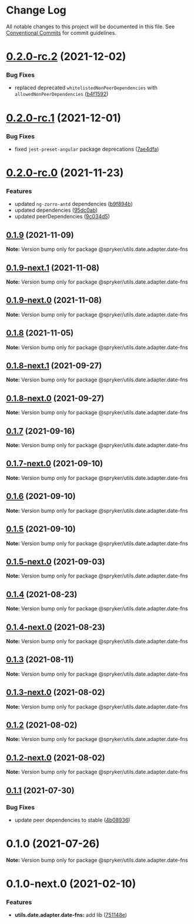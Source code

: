 # Change Log

All notable changes to this project will be documented in this file.
See [Conventional Commits](https://conventionalcommits.org) for commit guidelines.

# [0.2.0-rc.2](https://github.com/spryker/ui-components/compare/@spryker/utils.date.adapter.date-fns@0.2.0-rc.1...@spryker/utils.date.adapter.date-fns@0.2.0-rc.2) (2021-12-02)


### Bug Fixes

* replaced deprecated `whitelistedNonPeerDependencies` with `allowedNonPeerDependencies` ([b4f1592](https://github.com/spryker/ui-components/commit/b4f1592e940e5042a11aa6f2a0f955b145b0ed2b))





# [0.2.0-rc.1](https://github.com/spryker/ui-components/compare/@spryker/utils.date.adapter.date-fns@0.2.0-rc.0...@spryker/utils.date.adapter.date-fns@0.2.0-rc.1) (2021-12-01)


### Bug Fixes

* fixed `jest-preset-angular` package deprecations ([7ae4dfa](https://github.com/spryker/ui-components/commit/7ae4dfa3e60b243490e2ccc50db4f2ffee0b8ab9))





# [0.2.0-rc.0](https://github.com/spryker/ui-components/compare/@spryker/utils.date.adapter.date-fns@0.1.8-next.1...@spryker/utils.date.adapter.date-fns@0.2.0-rc.0) (2021-11-23)


### Features

* updated `ng-zorro-antd` dependencies ([b9f894b](https://github.com/spryker/ui-components/commit/b9f894b5c6dd3e469bc8e0f01e251bb29e20e92d))
* updated dependencies ([95dc0ab](https://github.com/spryker/ui-components/commit/95dc0ab04dd4612dc2476ed2b487aee7c7304497))
* updated peerDependencies ([9c034d5](https://github.com/spryker/ui-components/commit/9c034d5d972cbeb9fd90135dd901521b9877247e))





## [0.1.9](https://github.com/spryker/ui-components/compare/@spryker/utils.date.adapter.date-fns@0.1.9-next.1...@spryker/utils.date.adapter.date-fns@0.1.9) (2021-11-09)

**Note:** Version bump only for package @spryker/utils.date.adapter.date-fns





## [0.1.9-next.1](https://github.com/spryker/ui-components/compare/@spryker/utils.date.adapter.date-fns@0.1.8...@spryker/utils.date.adapter.date-fns@0.1.9-next.1) (2021-11-08)

**Note:** Version bump only for package @spryker/utils.date.adapter.date-fns





## [0.1.9-next.0](https://github.com/spryker/zed-gui/compare/@spryker/utils.date.adapter.date-fns@0.1.8-next.1...@spryker/utils.date.adapter.date-fns@0.1.9-next.0) (2021-11-08)

**Note:** Version bump only for package @spryker/utils.date.adapter.date-fns





## [0.1.8](https://github.com/spryker/ui-components/compare/@spryker/utils.date.adapter.date-fns@0.1.8-next.1...@spryker/utils.date.adapter.date-fns@0.1.8) (2021-11-05)

**Note:** Version bump only for package @spryker/utils.date.adapter.date-fns





## [0.1.8-next.1](https://github.com/spryker/ui-components/compare/@spryker/utils.date.adapter.date-fns@0.1.7...@spryker/utils.date.adapter.date-fns@0.1.8-next.1) (2021-09-27)

**Note:** Version bump only for package @spryker/utils.date.adapter.date-fns





## [0.1.8-next.0](https://github.com/spryker/zed-gui/compare/@spryker/utils.date.adapter.date-fns@0.1.4...@spryker/utils.date.adapter.date-fns@0.1.8-next.0) (2021-09-27)

**Note:** Version bump only for package @spryker/utils.date.adapter.date-fns





## [0.1.7](https://github.com/spryker/ui-components/compare/@spryker/utils.date.adapter.date-fns@0.1.7-next.0...@spryker/utils.date.adapter.date-fns@0.1.7) (2021-09-16)

**Note:** Version bump only for package @spryker/utils.date.adapter.date-fns





## [0.1.7-next.0](https://github.com/spryker/ui-components/compare/@spryker/utils.date.adapter.date-fns@0.1.6...@spryker/utils.date.adapter.date-fns@0.1.7-next.0) (2021-09-10)

**Note:** Version bump only for package @spryker/utils.date.adapter.date-fns





## [0.1.6](https://github.com/spryker/ui-components/compare/@spryker/utils.date.adapter.date-fns@0.1.5-next.0...@spryker/utils.date.adapter.date-fns@0.1.6) (2021-09-10)

**Note:** Version bump only for package @spryker/utils.date.adapter.date-fns





## [0.1.5](https://github.com/spryker/ui-components/compare/@spryker/utils.date.adapter.date-fns@0.1.5-next.0...@spryker/utils.date.adapter.date-fns@0.1.5) (2021-09-10)

**Note:** Version bump only for package @spryker/utils.date.adapter.date-fns





## [0.1.5-next.0](https://github.com/spryker/ui-components/compare/@spryker/utils.date.adapter.date-fns@0.1.4...@spryker/utils.date.adapter.date-fns@0.1.5-next.0) (2021-09-03)

**Note:** Version bump only for package @spryker/utils.date.adapter.date-fns





## [0.1.4](https://github.com/spryker/ui-components/compare/@spryker/utils.date.adapter.date-fns@0.1.4-next.0...@spryker/utils.date.adapter.date-fns@0.1.4) (2021-08-23)

**Note:** Version bump only for package @spryker/utils.date.adapter.date-fns





## [0.1.4-next.0](https://github.com/spryker/ui-components/compare/@spryker/utils.date.adapter.date-fns@0.1.3...@spryker/utils.date.adapter.date-fns@0.1.4-next.0) (2021-08-23)

**Note:** Version bump only for package @spryker/utils.date.adapter.date-fns





## [0.1.3](https://github.com/spryker/ui-components/compare/@spryker/utils.date.adapter.date-fns@0.1.3-next.0...@spryker/utils.date.adapter.date-fns@0.1.3) (2021-08-11)

**Note:** Version bump only for package @spryker/utils.date.adapter.date-fns





## [0.1.3-next.0](https://github.com/spryker/ui-components/compare/@spryker/utils.date.adapter.date-fns@0.1.2...@spryker/utils.date.adapter.date-fns@0.1.3-next.0) (2021-08-02)

**Note:** Version bump only for package @spryker/utils.date.adapter.date-fns





## [0.1.2](https://github.com/spryker/ui-components/compare/@spryker/utils.date.adapter.date-fns@0.1.2-next.0...@spryker/utils.date.adapter.date-fns@0.1.2) (2021-08-02)

**Note:** Version bump only for package @spryker/utils.date.adapter.date-fns





## [0.1.2-next.0](https://github.com/spryker/ui-components/compare/@spryker/utils.date.adapter.date-fns@0.1.1...@spryker/utils.date.adapter.date-fns@0.1.2-next.0) (2021-08-02)

**Note:** Version bump only for package @spryker/utils.date.adapter.date-fns





## [0.1.1](https://github.com/spryker/ui-components/compare/@spryker/utils.date.adapter.date-fns@0.1.0...@spryker/utils.date.adapter.date-fns@0.1.1) (2021-07-30)


### Bug Fixes

* update peer dependencies to stable ([4b08936](https://github.com/spryker/ui-components/commit/4b0893691360cf4bd66935aed24873266c98c4e4))





# 0.1.0 (2021-07-26)

**Note:** Version bump only for package @spryker/utils.date.adapter.date-fns





# 0.1.0-next.0 (2021-02-10)


### Features

* **utils.date.adapter.date-fns:** add lib ([751148e](https://github.com/spryker/ui-components/commit/751148e252269edac234c4bb3aab262dd3dbda7a))
